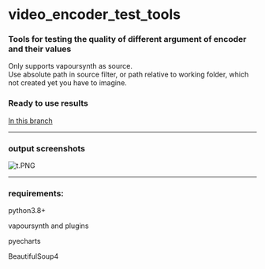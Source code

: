 # video_encoder_test_tools

### Tools for testing the quality of different argument of encoder and their values

Only supports vapoursynth as source.  
Use absolute path in source filter, or path relative to working folder, which not created yet you have to imagine.

### Ready to use results

[In this branch](https://github.com/Mr-Z-2697/video_encoder_test_tools/tree/ready_to_use)

---

### output screenshots

![t.PNG](https://i.loli.net/2020/11/10/pKCkDfYtG95FliT.png)

---

### requirements:

python3.8+

vapoursynth and plugins

pyecharts

BeautifulSoup4
